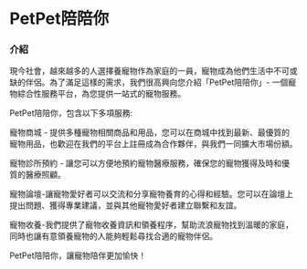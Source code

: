 # PetPet陪陪你

### 介紹
現今社會，越來越多的人選擇養寵物作為家庭的一員，寵物成為他們生活中不可或缺的伴侶。為了滿足這樣的需求，我們很高興向您介紹「PetPet陪陪你」- 一個寵物綜合性服務平台，為您提供一站式的寵物服務。

PetPet陪陪你，包含以下多項服務:
 
寵物商城 - 提供多種寵物相關商品和用品，您可以在商城中找到最新、最優質的寵物用品，也歡迎在我們的平台上註冊成為合作夥伴，與我們一同擴大市場份額。

寵物診所預約 - 讓您可以方便地預約寵物醫療服務，確保您的寵物獲得及時和優質的醫療照顧。

寵物論壇-讓寵物愛好者可以交流和分享寵物養育的心得和經驗。您可以在論壇上提出問題、獲得專業建議，並與其他寵物愛好者建立聯繫和友誼。

寵物收養-我們提供了寵物收養資訊和領養程序，幫助流浪寵物找到溫暖的家庭，同時也讓有意領養寵物的人能夠輕鬆尋找合適的寵物伴侶。

PetPet陪陪你，讓寵物陪伴更加愉快！

